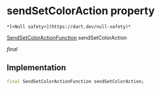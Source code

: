 


# sendSetColorAction property




    *[<Null safety>](https://dart.dev/null-safety)*


[SendSetColorActionFunction](../../providers_color_provider/SendSetColorActionFunction.md) sendSetColorAction
  
_final_






## Implementation

```dart
final SendSetColorActionFunction sendSetColorAction;


```







